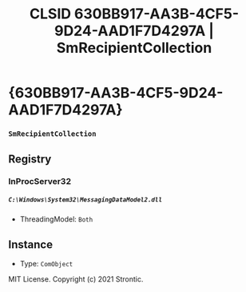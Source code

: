 ﻿---
title: "CLSID 630BB917-AA3B-4CF5-9D24-AAD1F7D4297A | SmRecipientCollection"
excerpt: What is COM-Object CLSID 630BB917-AA3B-4CF5-9D24-AAD1F7D4297A?
---

# {630BB917-AA3B-4CF5-9D24-AAD1F7D4297A}

### `SmRecipientCollection`

## Registry


### InProcServer32

##### `C:\Windows\System32\MessagingDataModel2.dll`
* ThreadingModel: `Both`

## Instance

* Type: `ComObject`

MIT License. Copyright (c) 2021 Strontic.


